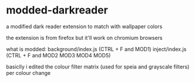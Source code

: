 # modded-darkreader

a modified dark reader extension to match with wallpaper colors

the extension is from firefox but it'll work on chromium browsers 

what is modded:
background/index.js (CTRL + F and MOD1)
inject/index.js (CTRL + F and MOD2 MOD3 MOD4 MOD5)

basiclly i edited the colour filter matrix (used for speia and grayscale filters) per colour change
